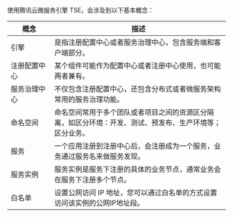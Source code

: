 使用腾讯云微服务引擎 TSE，会涉及到以下基本概念：

<table>
    <thead>
    <tr>
        <th style = "width:20%">概念</th>
        <th>描述</th>
    </tr>
    </thead>
    <tbody>
    <tr>
        <td>引擎</td>
        <td>是指注册配置中心或者服务治理中心，包含服务端和客户端部分。</td>
    </tr>
		    <tr>
        <td>注册配置中心</td>
        <td>某个组件可能作为配置中心或者注册中心使用，也可能两者兼有。</td>
    </tr>
		    <tr>
        <td>服务治理中心</td>
        <td>不仅包含注册配置中心，还包含分布式或者微服务架构常用的服务治理功能。</td>
    </tr>
      <tr>
        <td>命名空间</td>
        <td>命名空间常用于多个团队或者项目之间的资源区分隔离，如区分环境：开发、测试、预发布、生产环境等；区分业务。</td>
    </tr>
      <tr>
        <td>服务</td>
        <td>一个应用注册到注册中心后，会注册成为一个服务，业务通过服务名来做服务发现。</td>
    </tr>
      <tr>
        <td>服务实例</td>
        <td>服务实例是服务下注册的具体的业务节点，通常业务会在服务下注册多个节点。</td>
    </tr>
        </tr>
      <tr>
        <td>白名单</td>
        <td>设置公网访问 IP 地址，您可以通过白名单的方式设置访问该实例的公网IP地址段。</td>
    </tr>
    </tbody>
</table>

